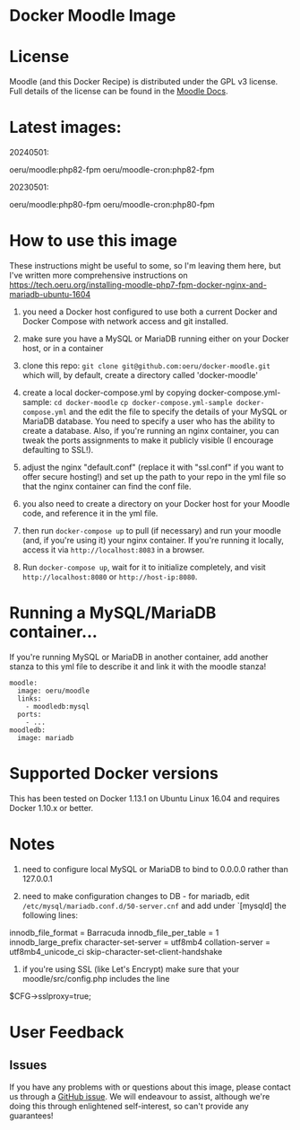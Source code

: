 Docker Moodle Image
===================
# License

Moodle (and this Docker Recipe) is distributed under the GPL v3 license. Full details of the license can be found in the [Moodle Docs](https://docs.moodle.org/dev/License).


# Latest images:

20240501:

oeru/moodle:php82-fpm
oeru/moodle-cron:php82-fpm

20230501:

oeru/moodle:php80-fpm
oeru/moodle-cron:php80-fpm


# How to use this image

These instructions might be useful to some, so I'm leaving them here, but I've written more comprehensive instructions on https://tech.oeru.org/installing-moodle-php7-fpm-docker-nginx-and-mariadb-ubuntu-1604

1. you need a Docker host configured to use both a current Docker and Docker Compose with network access and git installed.  

1. make sure you have a MySQL or MariaDB running either on your Docker host, or in a container

1. clone this repo:
`git clone git@github.com:oeru/docker-moodle.git`
which will, by default, create a directory called 'docker-moodle'

1. create a local docker-compose.yml by copying docker-compose.yml-sample:
`cd docker-moodle`
`cp docker-compose.yml-sample docker-compose.yml`
and the edit the file to specify the details of your MySQL or MariaDB database. You need to specify a user who has the ability to create a database. Also, if you're running an nginx container, you can tweak the ports assignments to make it publicly visible (I encourage defaulting to SSL!).

1. adjust the nginx "default.conf" (replace it with "ssl.conf" if you want to offer secure hosting!) and set up the path to your repo in the yml file so that the nginx container can find the conf file.

1. you also need to create a directory on your Docker host for your Moodle code, and reference it in the yml file.

1. then run
`docker-compose up`
to pull (if necessary) and run your moodle (and, if you're using it) your nginx container. If you're running it locally, access it via `http://localhost:8083` in a browser.

1. Run `docker-compose up`, wait for it to initialize completely, and visit `http://localhost:8080` or `http://host-ip:8080`.

# Running a MySQL/MariaDB container...

If you're running MySQL or MariaDB in another container, add another stanza to this yml file to describe it and link it with the moodle stanza!

    moodle:
	  image: oeru/moodle
	  links:
	    - moodledb:mysql
	  ports:
	    - ...
    moodledb:
	  image: mariadb

# Supported Docker versions

This has been tested on Docker 1.13.1 on Ubuntu Linux 16.04 and requires Docker 1.10.x or better.

# Notes

1. need to configure local MySQL or MariaDB to bind to 0.0.0.0 rather than 127.0.0.1

1. need to make configuration changes to DB - for mariadb, edit `/etc/mysql/mariadb.conf.d/50-server.cnf` and add under `[mysqld] the following lines:


  innodb_file_format = Barracuda
  innodb_file_per_table = 1
  innodb_large_prefix
  character-set-server = utf8mb4
  collation-server = utf8mb4_unicode_ci
  skip-character-set-client-handshake

1. if you're using SSL (like Let's Encrypt) make sure that your moodle/src/config.php includes the line 

  $CFG->sslproxy=true;


# User Feedback

## Issues

If you have any problems with or questions about this image, please contact us through a [GitHub issue](https://github.com/oeru/docker-moodle/issues). We will endeavour to assist, although we're doing this through enlightened self-interest, so can't provide any guarantees!
